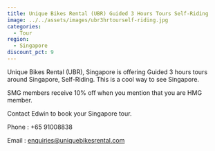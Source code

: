 ```yaml
---
title: Unique Bikes Rental (UBR) Guided 3 Hours Tours Self-Riding
image: ../../assets/images/ubr3hrtourself-riding.jpg
categories:
  - Tour
region:
  - Singapore
discount_pct: 9
---
```

Unique Bikes Rental (UBR), Singapore is offering Guided 3 hours tours around Singapore, Self-Riding. This is a cool way to see Singapore. 

SMG members receive 10% off when you mention that you are HMG member.

Contact Edwin to book your Singapore tour.

Phone : +65 91008838

Email : enquiries@uniquebikesrental.com
